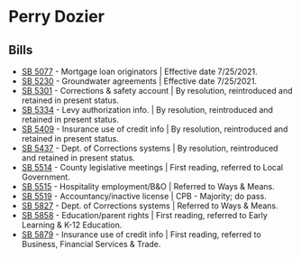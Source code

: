 # Perry Dozier
## Bills
* [SB 5077](/bill/2021-22/sb/5077/) - Mortgage loan originators | Effective date 7/25/2021.
* [SB 5230](/bill/2021-22/sb/5230/) - Groundwater agreements | Effective date 7/25/2021.
* [SB 5301](/bill/2021-22/sb/5301/) - Corrections & safety account | By resolution, reintroduced and retained in present status.
* [SB 5334](/bill/2021-22/sb/5334/) - Levy authorization info. | By resolution, reintroduced and retained in present status.
* [SB 5409](/bill/2021-22/sb/5409/) - Insurance use of credit info | By resolution, reintroduced and retained in present status.
* [SB 5437](/bill/2021-22/sb/5437/) - Dept. of Corrections systems | By resolution, reintroduced and retained in present status.
* [SB 5514](/bill/2021-22/sb/5514/) - County legislative meetings | First reading, referred to Local Government.
* [SB 5515](/bill/2021-22/sb/5515/) - Hospitality employment/B&O | Referred to Ways & Means.
* [SB 5519](/bill/2021-22/sb/5519/) - Accountancy/inactive license | CPB - Majority; do pass.
* [SB 5827](/bill/2021-22/sb/5827/) - Dept. of Corrections systems | Referred to Ways & Means.
* [SB 5858](/bill/2021-22/sb/5858/) - Education/parent rights | First reading, referred to Early Learning & K-12 Education.
* [SB 5879](/bill/2021-22/sb/5879/) - Insurance use of credit info | First reading, referred to Business, Financial Services & Trade.
